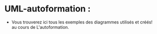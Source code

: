 # UML-autoformation : 

- Vous trouverez ici tous les exemples des diagrammes utilisés et créés! au cours de L'autoformation.